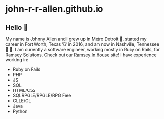 # john-r-r-allen.github.io

## Hello 👋

My name is Johnny Allen and I grew up in Metro Detroit 🚗, started my career in Fort Worth, Texas 🐮 in 2016, and am now in Nashville, Tennessee 🎵 🎸. I am currently a software engineer, working mostly in Ruby on Rails, for Ramsey Solutions. Check out our [Ramsey In House](https://www.ramseyinhouse.com/) site! 
I have experience working in:
 - Ruby on Rails 
 - PHP
 - JS
 - SQL
 - HTML/CSS
 - SQLRPGLE/RPGLE/RPG Free
 - CLLE/CL
 -  Java
 - Python
